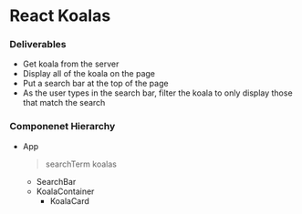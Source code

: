 # React Koalas

### Deliverables
* Get koala from the server
* Display all of the koala on the page
* Put a search bar at the top of the page 
* As the user types in the search bar, filter the koala to only display those that match the search

### Componenet Hierarchy

* App
    > searchTerm
    > koalas
    * SearchBar
    * KoalaContainer
        * KoalaCard